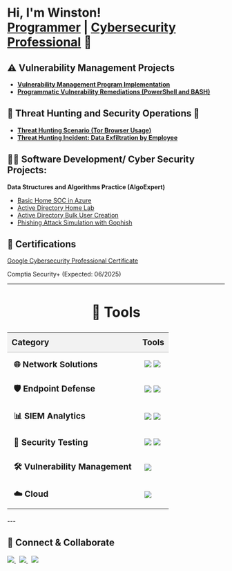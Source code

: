 <h1>Hi, I'm Winston! <br/><a href="https://github.com/winstonhibbert/winstonhibbert">Programmer</a> | <a href="www.linkedin.com/in/winston-hibbert-262a44271">Cybersecurity Professional</a> 🔐<!-- <a href="https://youtube.com/@whibbert?si=Ue8K2AI_c3q0I0yy">YouTuber</a></h1> -->

## ⚠️ Vulnerability Management Projects

- **[Vulnerability Management Program Implementation](https://github.com/winstonhibbert/vulnerability-management-program)**
- **[Programmatic Vulnerability Remediations (PowerShell and BASH)](https://github.com/winstonhibbert/programmatic-vulnerability-remediations/tree/main)**


## 🚨 Threat Hunting and Security Operations 🚨

- **[Threat Hunting Scenario (Tor Browser Usage)](https://github.com/winstonhibbert/threat-hunting-scenario-tor)**
- **[Threat Hunting Incident: Data Exfiltration by Employee](https://github.com/winstonhibbert/Data-Exfiltration-Suspicion)**


<h2>👨‍💻 Software Development/ Cyber Security Projects:</h2>

<b>Data Structures and Algorithms Practice (AlgoExpert)</b>
  - [Basic Home SOC in Azure](https://github.com/winstonhibbert/CyberHomeLab)
  - [Active Directory Home Lab](https://github.com/winstonhibbert/ActiveDirectoryLab/)
  - [Active Directory Bulk User Creation](https://github.com/winstonhibbert/AD_PS)
  - [Phishing Attack Simulation with Gophish](https://github.com/winstonhibbert/gophish)
  
 
<h2> 📃 Certifications</h2>
<a href="https://www.credly.com/badges/c1e3e67c-e36a-4db5-99e4-c4701de339eb/linked_in_profile" target="_blank" rel="noopener noreferrer">
    Google Cybersecurity Professional Certificate
</a>

Comptia Security+ (Expected: 06/2025)

<!--
<h2>📺 Popular YouTube Videos</h2>

- [Active Directory Home Lab](insert_link_here)
-->

---
<h2 style="font-size: 2rem; text-align: center;">🔧 Tools</h2>

<table style="width: 100%; border-collapse: collapse; font-size: 1.2rem;">
    <thead>
        <tr style="background-color: #f2f2f2;">
            <th style="padding: 10px; text-align: left; border-bottom: 2px solid #ddd;">Category</th>
            <th style="padding: 10px; text-align: left; border-bottom: 2px solid #ddd;">Tools</th>
        </tr>
    </thead>
    <tbody>
        <tr>
            <td style="padding: 15px; vertical-align: top;"><b>🌐 Network Solutions</b></td>
            <td style="padding: 15px;">
                <img src="https://img.shields.io/badge/Active%20Directory-0078D4?style=flat-square&logo=Windows&logoColor=white" />
                <img src="https://img.shields.io/badge/Wireshark-1679A7?style=flat-square&logo=Wireshark&logoColor=white" />
            </td>
        </tr>
        <tr>
            <td style="padding: 15px; vertical-align: top;"><b>🛡️ Endpoint Defense</b></td>
            <td style="padding: 15px;">
                <img src="https://img.shields.io/badge/Defender%20for%20Endpoint-00A4EF?style=flat-square&logo=Microsoft&logoColor=white" />
                <img src="https://img.shields.io/badge/Kali%20Linux-557C89?style=flat-square&logo=Kali%20Linux&logoColor=white" />
            </td>
        </tr>
        <tr>
            <td style="padding: 15px; vertical-align: top;"><b>📊 SIEM Analytics</b></td>
            <td style="padding: 15px;">
                <img src="https://img.shields.io/badge/Microsoft%20Sentinel-0078D4?style=flat-square&logo=Microsoft&logoColor=white" />
                <img src="https://img.shields.io/badge/Splunk-000000?style=flat-square&logo=Splunk&logoColor=white" />
            </td>
        </tr>
        <tr>
            <td style="padding: 15px; vertical-align: top;"><b>🔐 Security Testing</b></td>
            <td style="padding: 15px;">
                <img src="https://img.shields.io/badge/PowerShell-2E6DBF?style=flat-square&logo=PowerShell&logoColor=white" />
                <img src="https://img.shields.io/badge/Bash-4EAA25?style=flat-square&logo=GNU%20Bash&logoColor=white" />
            </td>
        </tr>
        <tr>
            <td style="padding: 15px; vertical-align: top;"><b>🛠️ Vulnerability Management</b></td>
            <td style="padding: 15px;">
                <img src="https://img.shields.io/badge/Tenable-3E4D88?style=flat-square&logo=Tenable&logoColor=white" />
            </td>
        </tr>
        <tr>
            <td style="padding: 15px; vertical-align: top;"><b>☁️ Cloud </b></td>
            <td style="padding: 15px;">
                <img src="https://img.shields.io/badge/Microsoft%20Azure-0078D4?style=flat-square&logo=Microsoft%20Azure&logoColor=white" />
            </td>
        </tr>
    </tbody>
</table>
---

## 🤝 Connect & Collaborate

<div>
    <a href="https://www.linkedin.com/in/winston-hibbert-262a44271" target="_blank">
        <img src="https://img.shields.io/badge/LinkedIn-0A66C2?style=for-the-badge&logo=linkedin&logoColor=white"/>
    </a>
    &nbsp;
    <a href="https://www.youtube.com/@WHibbert" target="_blank">
        <img src="https://img.shields.io/badge/YouTube-FF0000?style=for-the-badge&logo=youtube&logoColor=white"/>
    </a>
    &nbsp;
    <a href="https://www.instagram.com/gen_chad" target="_blank">
        <img src="https://img.shields.io/badge/Instagram-E4405F?style=for-the-badge&logo=instagram&logoColor=white"/>
    </a>
</div>

<!--
**WinstonHibbert** is a ✨ _special_ ✨ repository because its `README.md` (this file) appears on your GitHub profile.

IDEAS:

- 🔭 I’m currently working on ...
- 🌱 I’m currently learning ...
- 👯 I’m looking to collaborate on ...
- 🤔 I’m looking for help with ...
- 💬 Ask me about ...
- 📫 How to reach me: ...
- 😄 Pronouns: ...
- ⚡ Fun fact: ...
-->
